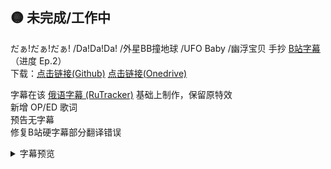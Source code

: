 
## 🟡 未完成/工作中
だぁ!だぁ!だぁ! /Da!Da!Da! /外星BB撞地球 /UFO Baby /幽浮宝贝 手抄 [B站字幕](https://www.bilibili.com/bangumi/media/md5407) （进度 Ep.2）\
下载：[点击链接(Github)](https://github.com/dibin666/Subs/tree/main/%E3%81%A0%E3%81%81!%E3%81%A0%E3%81%81!%E3%81%A0%E3%81%81!) [点击链接(Onedrive)](https://1drv.ms/f/c/03514AE1D78FEACF/AnAR9vxlNWpHirnn_b0gYm0?e=6yXMCb)

字幕在该 [俄语字幕 (RuTracker)](https://rutracker.org/forum/viewtopic.php?t=4141188) 基础上制作，保留原特效\
新增 OP/ED 歌词\
预告无字幕\
修复B站硬字幕部分翻译错误
<details>
<summary>字幕预览</summary>

OP
![OP](https://img100.pixhost.to/images/658/539905348_snipaste_2024-12-07_16-44-47.png)
正文
![正文](https://img100.pixhost.to/images/658/539905545_snipaste_2024-12-07_16-45-00.png)
ED
![ED](https://img100.pixhost.to/images/658/539905728_snipaste_2024-12-07_16-45-50.png)
</details>
